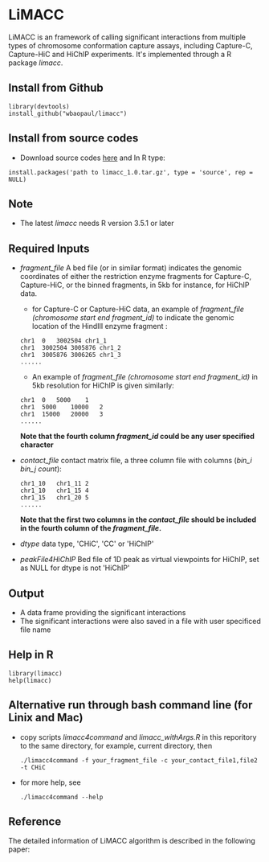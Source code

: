 # LiMACC
LiMACC is an framework of calling significant interactions from multiple types of chromosome conformation capture assays, including Capture-C, Capture-HiC and HiChIP experiments.
It's implemented through a R package *limacc*.


## Install from Github 
```
library(devtools)
install_github("wbaopaul/limacc")
```

## Install from source codes

* Download source codes [here](https://www.dropbox.com/s/vwelb99sd5nr3gk/limacc_1.0.tar.gz?dl=0) 
and In R type:
 
```
install.packages('path to limacc_1.0.tar.gz', type = 'source', rep = NULL)
```

## Note
* The latest *limacc* needs R version 3.5.1 or later

## Required Inputs
* *fragment_file* A bed file (or in similar format) indicates the genomic coordinates of either the restriction enzyme fragments for Capture-C, Capture-HiC, or the binned fragments, in 5kb for instance, for HiChIP data.  
  - for Capture-C or Capture-HiC data, an example of *fragment_file (chromosome start end fragment_id)* to indicate the genomic location of the HindIII enzyme fragment :

  ```
  chr1	0	3002504	chr1_1
  chr1	3002504	3005876	chr1_2
  chr1	3005876	3006265	chr1_3
  ......
  ```
  - An example of *fragment_file (chromosome start end fragment_id)* in 5kb resolution for HiChIP is given similarly:

  ```
  chr1	0	5000	1
  chr1	5000	10000	2
  chr1	15000	20000	3
  ......
  ```
  **Note that the fourth column *fragment_id* could be any user specified character**
  
* *contact_file* contact matrix file, a three column file with columns (*bin_i bin_j count*):

  ```
  chr1_10	chr1_11	2
  chr1_10	chr1_15	4
  chr1_15	chr1_20	5
  ......
  ```
  **Note that the first two columns in the *contact_file* should be included in the fourth column of the *fragment_file*.**

* *dtype* data type, 'CHiC', 'CC' or 'HiChIP'
* *peakFile4HiChIP* Bed file of 1D peak as virtual viewpoints for HiChIP, set as NULL for dtype is not 'HiChIP'

## Output
  * A data frame providing the significant interactions
  * The significant interactions were also saved in a file with user specificed file name


## Help in R

```
library(limacc)
help(limacc)

```

## Alternative run through bash command line (for Linix and Mac)

* copy scripts *limacc4command* and *limacc_withArgs.R* in this reporitory to the same directory, for example, current directory, then

  ```
  ./limacc4command -f your_fragment_file -c your_contact_file1,file2 -t CHiC 
  ```
* for more help, see
  ```
  ./limacc4command --help
  ```



## Reference
The detailed information of LiMACC algorithm is described in the following paper:




